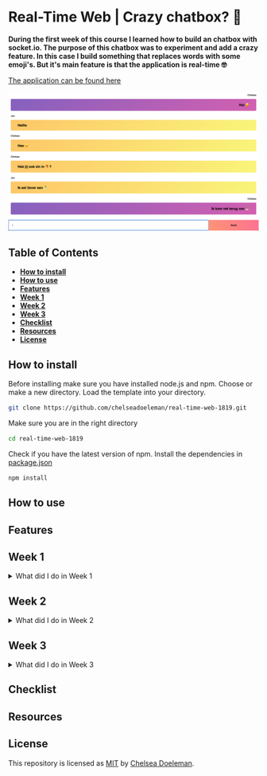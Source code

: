 # Real-Time Web | Crazy chatbox? 🤷‍

**During the first week of this course I learned how to build an chatbox with socket.io. The purpose of this chatbox was to experiment and add a crazy feature. In this case I build something that replaces words with some emoji's. But it's main feature is that the application is real-time 🤓**

[The application can be found here](https://real-time-web-chelsea.herokuapp.com/)

![Chatbox](./docs/chatapp.png)

## Table of Contents
* **[How to install](#how-to-install)**
* **[How to use](#how-to-use)**
* **[Features](#features)**
* **[Week 1](#week-1)**
* **[Week 2](#week-2)**
* **[Week 3](#week-3)**
* **[Checklist](#checklist)**
* **[Resources](#resources)**
* **[License](#license)**

## How to install

Before installing make sure you have installed node.js and npm.
Choose or make a new directory.
Load the template into your directory.

```bash
git clone https://github.com/chelseadoeleman/real-time-web-1819.git
```

Make sure you are in the right directory 
```bash
cd real-time-web-1819
```

Check if you have the latest version of npm.
Install the dependencies in [package.json](./package.json)
```bash
npm install
```

## How to use

## Features

## Week 1
<details>
  <summary>What did I do in Week 1</summary>
  See main readme.
</details>

## Week 2
<details>
  <summary>What did I do in Week 2</summary>
  We're not there yet, coming soon...
</details>

## Week 3
<details>
  <summary>What did I do in Week 3</summary>
  We're not there yet, coming soon...
</details>


## Checklist

## Resources

## License
This repository is licensed as [MIT](LICENSE) by [Chelsea Doeleman](https://github.com/chelseadoeleman).

[socket.io]:https://socket.io/
[socket.io chat]:https://socket.io/demos/chat/
[npm]:https://docs.npmjs.com/cli/run-script
[markdown]:https://guides.github.com/features/mastering-markdown/
[heroku]:https://www.heroku.com/